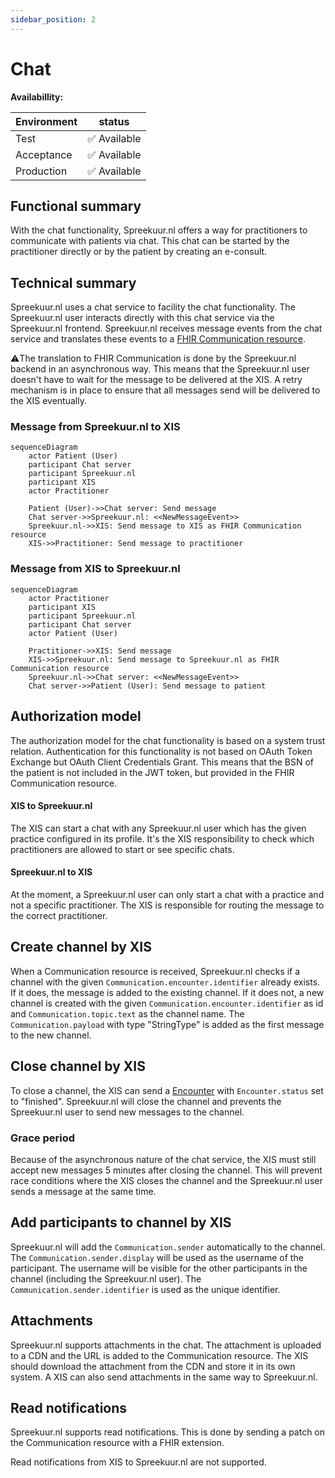 ```yaml
---
sidebar_position: 2
---
```

# Chat
**Availabillity:**

| Environment | status       |
|-------------|--------------|
| Test        | ✅ Available  |
| Acceptance  | ✅ Available  |
| Production  | ✅ Available  |

## Functional summary
With the chat functionality, Spreekuur.nl offers a way for practitioners to communicate with patients via chat. This chat
can be started by the practitioner directly or by the patient by creating an e-consult.

## Technical summary
Spreekuur.nl uses a chat service to facility the chat functionality. The Spreekuur.nl user interacts directly with this 
chat service via the Spreekuur.nl frontend. Spreekuur.nl receives message events from the chat service and translates
these events to a [FHIR Communication resource](../chat/api.mdx#operation/createCommunicationAtXIS).

⚠️The translation to FHIR Communication is done by the Spreekuur.nl backend in an asynchronous way. This means that the 
Spreekuur.nl user doesn't have to wait for the message to be delivered at the XIS. A retry mechanism is in place to ensure 
that all messages send will be delivered to the XIS eventually.

### Message from Spreekuur.nl to XIS
```mermaid
sequenceDiagram
    actor Patient (User)
    participant Chat server
    participant Spreekuur.nl
    participant XIS
    actor Practitioner

    Patient (User)->>Chat server: Send message
    Chat server->>Spreekuur.nl: <<NewMessageEvent>>
    Spreekuur.nl->>XIS: Send message to XIS as FHIR Communication resource
    XIS->>Practitioner: Send message to practitioner
```

### Message from XIS to Spreekuur.nl
```mermaid
sequenceDiagram
    actor Practitioner
    participant XIS
    participant Spreekuur.nl
    participant Chat server
    actor Patient (User)

    Practitioner->>XIS: Send message
    XIS->>Spreekuur.nl: Send message to Spreekuur.nl as FHIR Communication resource
    Spreekuur.nl->>Chat server: <<NewMessageEvent>>
    Chat server->>Patient (User): Send message to patient
```

## Authorization model
The authorization model for the chat functionality is based on a system trust relation. Authentication for this functionality
is not based on OAuth Token Exchange but OAuth Client Credentials Grant. This means that the BSN of the patient is not
included in the JWT token, but provided in the FHIR Communication resource.

#### XIS to Spreekuur.nl
The XIS can start a chat with any Spreekuur.nl user which has the given practice configured in its profile. It's the
XIS responsibility to check which practitioners are allowed to start or see specific chats.

#### Spreekuur.nl to XIS
At the moment, a Spreekuur.nl user can only start a chat with a practice and not a specific practitioner.
The XIS is responsible for routing the message to the correct practitioner.

## Create channel by XIS
When a Communication resource is received, Spreekuur.nl checks if a channel with the given `Communication.encounter.identifier`
already exists. If it does, the message is added to the existing channel. If it does not, a new channel is created with 
the given `Communication.encounter.identifier` as id and `Communication.topic.text` as the channel name. The
`Communication.payload` with type "StringType" is added as the first message to the new channel.

## Close channel by XIS
To close a channel, the XIS can send a [Encounter](../appointment/api.mdx#tag/Encounter) with `Encounter.status` set to
"finished". Spreekuur.nl will close the channel and prevents the Spreekuur.nl user to send new messages to the channel.

### Grace period
Because of the asynchronous nature of the chat service, the XIS must still accept new messages 5 minutes after closing
the channel. This will prevent race conditions where the XIS closes the channel and the Spreekuur.nl user sends a message
at the same time.

## Add participants to channel by XIS
Spreekuur.nl will add the `Communication.sender` automatically to the channel. The `Communication.sender.display` will 
be used as the username of the participant. The username will be visible for the other participants in the channel 
(including the Spreekuur.nl user). The `Communication.sender.identifier` is used as the unique identifier.

## Attachments
Spreekuur.nl supports attachments in the chat. The attachment is uploaded to a CDN and the URL is added to the 
Communication resource. The XIS should download the attachment from the CDN and store it in its own system. 
A XIS can also send attachments in the same way to Spreekuur.nl. 

## Read notifications
Spreekuur.nl supports read notifications. This is done by sending a patch on the Communication resource with a FHIR 
extension.

Read notifications from XIS to Spreekuur.nl are not supported.